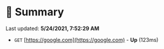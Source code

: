 # 📖 Summary
Last updated: **5/24/2021, 7:52:29 AM**

- `GET` [https://google.com](https://google.com) - **Up** (123ms)
